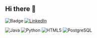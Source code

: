 ## Hi there 👋

![Badge](https://img.shields.io/badge/GitHub-100000?style=for-the-badge&logo=github&logoColor=white)
[![LinkedIn](https://img.shields.io/badge/LinkedIn-0077B5?style=for-the-badge&logo=linkedin&logoColor=white)](www.linkedin.com/in/joao-victor-da-silva-santos-145805281
)





![Java](https://img.shields.io/badge/Java-ED8B00?style=for-the-badge&logo=openjdk&logoColor=white)
![Python](https://img.shields.io/badge/Python-3776AB?style=for-the-badge&logo=python&logoColor=white)
![HTML5](https://img.shields.io/badge/HTML5-E34F26?style=for-the-badge&logo=html5&logoColor=white)
![PostgreSQL](https://img.shields.io/badge/PostgreSQL-316192?style=for-the-badge&logo=postgresql&logoColor=white)
